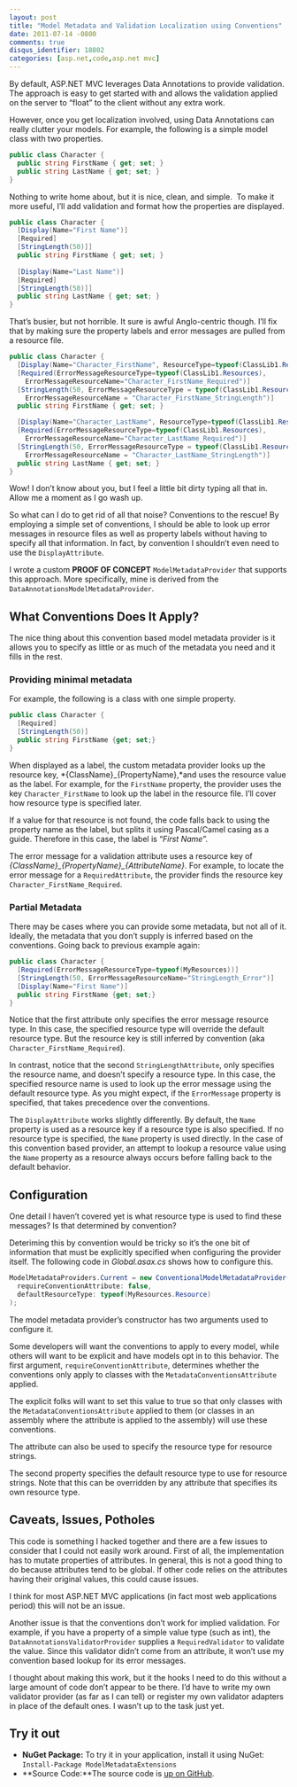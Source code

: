 ```yaml
---
layout: post
title: "Model Metadata and Validation Localization using Conventions"
date: 2011-07-14 -0800
comments: true
disqus_identifier: 18802
categories: [asp.net,code,asp.net mvc]
---
```

By default, ASP.NET MVC leverages Data Annotations to provide
validation. The approach is easy to get started with and allows the
validation applied on the server to “float” to the client without any
extra work.

However, once you get localization involved, using Data Annotations can
really clutter your models. For example, the following is a simple model
class with two properties.

```csharp
public class Character {
  public string FirstName { get; set; }
  public string LastName { get; set; }
}
```

Nothing to write home about, but it is nice, clean, and simple.  To make
it more useful, I’ll add validation and format how the properties are
displayed.

```csharp
public class Character {
  [Display(Name="First Name")]
  [Required]
  [StringLength(50)]]
  public string FirstName { get; set; }
  
  [Display(Name="Last Name")]
  [Required]
  [StringLength(50)]]
  public string LastName { get; set; }
}
```

That’s busier, but not horrible. It sure is awful Anglo-centric though.
I’ll fix that by making sure the property labels and error messages are
pulled from a resource file.

```csharp
public class Character {
  [Display(Name="Character_FirstName", ResourceType=typeof(ClassLib1.Resources))]
  [Required(ErrorMessageResourceType=typeof(ClassLib1.Resources), 
    ErrorMessageResourceName="Character_FirstName_Required")]
  [StringLength(50, ErrorMessageResourceType = typeof(ClassLib1.Resources),
    ErrorMessageResourceName = "Character_FirstName_StringLength")]
  public string FirstName { get; set; }

  [Display(Name="Character_LastName", ResourceType=typeof(ClassLib1.Resources))]
  [Required(ErrorMessageResourceType=typeof(ClassLib1.Resources), 
    ErrorMessageResourceName="Character_LastName_Required")]
  [StringLength(50, ErrorMessageResourceType = typeof(ClassLib1.Resources),
    ErrorMessageResourceName = "Character_LastName_StringLength")]
  public string LastName { get; set; }
}
```

Wow! I don’t know about you, but I feel a little bit dirty typing all
that in. Allow me a moment as I go wash up.

So what can I do to get rid of all that noise? Conventions to the
rescue! By employing a simple set of conventions, I should be able to
look up error messages in resource files as well as property labels
without having to specify all that information. In fact, by convention I
shouldn’t even need to use the `DisplayAttribute`.

I wrote a custom **PROOF OF CONCEPT** `ModelMetadataProvider` that
supports this approach. More specifically, mine is derived from the
`DataAnnotationsModelMetadataProvider`.

What Conventions Does It Apply?
-------------------------------

The nice thing about this convention based model metadata provider is it
allows you to specify as little or as much of the metadata you need and
it fills in the rest.

### Providing minimal metadata

For example, the following is a class with one simple property.

```csharp
public class Character {
  [Required]
  [StringLength(50)]
  public string FirstName {get; set;}
}
```

When displayed as a label, the custom metadata provider looks up the
resource key, *{ClassName}\_{PropertyName},*and uses the resource value
as the label. For example, for the `FirstName` property, the provider
uses the key `Character_FirstName` to look up the label in the resource
file. I’ll cover how resource type is specified later.

If a value for that resource is not found, the code falls back to using
the property name as the label, but splits it using Pascal/Camel casing
as a guide. Therefore in this case, the label is “*First Name*”.

The error message for a validation attribute uses a resource key of
*{ClassName}\_{PropertyName}\_{AttributeName}*. For example, to locate
the error message for a `RequiredAttribute`, the provider finds the
resource key `Character_FirstName_Required`.

### Partial Metadata

There may be cases where you can provide some metadata, but not all of
it. Ideally, the metadata that you don’t supply is inferred based on the
conventions. Going back to previous example again:

```csharp
public class Character {
  [Required(ErrorMessageResourceType=typeof(MyResources))]
  [StringLength(50, ErrorMessageResourceName="StringLength_Error")]
  [Display(Name="First Name")]
  public string FirstName {get; set;}
}
```

Notice that the first attribute only specifies the error message
resource type. In this case, the specified resource type will override
the default resource type. But the resource key is still inferred by
convention (aka `Character_FirstName_Required`).

In contrast, notice that the second `StringLengthAttribute`, only
specifies the resource name, and doesn’t specify a resource type. In
this case, the specified resource name is used to look up the error
message using the default resource type. As you might expect, if the
`ErrorMessage` property is specified, that takes precedence over the
conventions.

The `DisplayAttribute` works slightly differently. By default, the
`Name` property is used as a resource key if a resource type is also
specified. If no resource type is specified, the `Name` property is used
directly. In the case of this convention based provider, an attempt to
lookup a resource value using the `Name` property as a resource always
occurs before falling back to the default behavior.

Configuration
-------------

One detail I haven’t covered yet is what resource type is used to find
these messages? Is that determined by convention?

Deteriming this by convention would be tricky so it’s the one bit of
information that must be explicitly specified when configuring the
provider itself. The following code in *Global.asax.cs* shows how to
configure this.

```csharp
ModelMetadataProviders.Current = new ConventionalModelMetadataProvider(
  requireConventionAttribute: false,
  defaultResourceType: typeof(MyResources.Resource)
);
```

The model metadata provider’s constructor has two arguments used to
configure it.

Some developers will want the conventions to apply to every model, while
others will want to be explicit and have models opt in to this behavior.
The first argument, `requireConventionAttribute`, determines whether the
conventions only apply to classes with the
`MetadataConventionsAttribute` applied.

The explicit folks will want to set this value to true so that only
classes with the `MetadataConventionsAttribute` applied to them (or
classes in an assembly where the attribute is applied to the assembly)
will use these conventions.

The attribute can also be used to specify the resource type for resource
strings.

The second property specifies the default resource type to use for
resource strings. Note that this can be overridden by any attribute that
specifies its own resource type.

Caveats, Issues, Potholes
-------------------------

This code is something I hacked together and there are a few issues to
consider that I could not easily work around. First of all, the
implementation has to mutate properties of attributes. In general, this
is not a good thing to do because attributes tend to be global. If other
code relies on the attributes having their original values, this could
cause issues.

I think for most ASP.NET MVC applications (in fact most web applications
period) this will not be an issue.

Another issue is that the conventions don’t work for implied validation.
For example, if you have a property of a simple value type (such as
int), the `DataAnnotationsValidatorProvider` supplies a
`RequiredValidator` to validate the value. Since this validator didn’t
come from an attribute, it won’t use my convention based lookup for its
error messages.

I thought about making this work, but it the hooks I need to do this
without a large amount of code don’t appear to be there. I’d have to
write my own validator provider (as far as I can tell) or register my
own validator adapters in place of the default ones. I wasn’t up to the
task just yet.

Try it out
----------

-   **NuGet Package:** To try it in your application, install it using
    NuGet: `Install-Package ModelMetadataExtensions`
-   **Source Code:**The source code is [up on
    GitHub](https://github.com/Haacked/mvc-metadata-conventions "GitHub").


